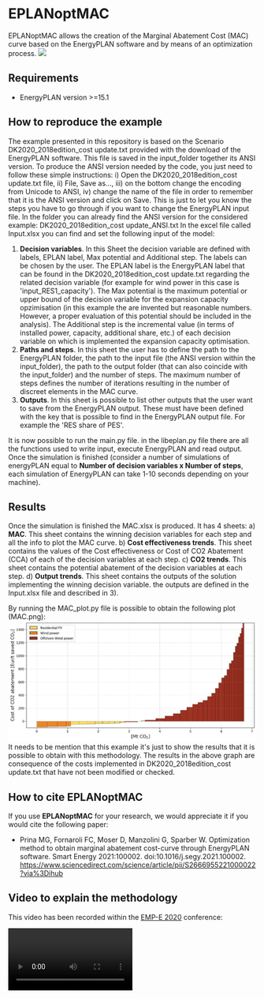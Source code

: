 # EPLANoptMAC #
EPLANoptMAC allows the creation of the Marginal Abatement Cost (MAC) curve based on the EnergyPLAN software and by means of an optimization process. 
![](MAC.gif)

## Requirements ##
- EnergyPLAN version >=15.1

## How to reproduce the example ##
The example presented in this repository is based on the Scenario DK2020_2018edition_cost update.txt provided with the download of the EnergyPLAN software. This file is saved in the input_folder together its ANSI version. To produce the ANSI version needed by the code, you just need to follow these simple instructions: i) Open the DK2020_2018edition_cost update.txt file, ii) File, Save as..., iii) on the bottom change the encoding from Unicode to ANSI, iv) change the name of the file in order to remember that it is the ANSI version and click on Save. This is just to let you know the steps you have to go through if you want to change the EnergyPLAN input file. In the folder you can already find the ANSI version for the considered example: DK2020_2018edition_cost update_ANSI.txt
In the excel file called Input.xlsx you can find and set the following input of the model:
1) **Decision variables**. In this Sheet the decision variable are defined with labels, EPLAN label, Max potential and Additional step. The labels can be chosen by the user. The EPLAN label is the EnergyPLAN label that can be found in the DK2020_2018edition_cost update.txt regarding the related decision variable (for example for wind power in this case is 'input_RES1_capacity'). The Max potential is the maximum potential or upper bound of the decision variable for the expansion capacity opzimisation (in this example the are invented but reasonable numbers. However, a proper evaluation of this potential should be included in the analysis). The Additional step is the incremental value (in terms of installed power, capacity, additional share, etc.) of each decision variable on which is implemented the expansion capacity optimisation. 
2) **Paths and steps**. In this sheet the user has to define the path to the EnergyPLAN folder, the path to the input file (the ANSI version within the input_folder), the path to the output folder (that can also coincide with the input_folder) and the number of steps. The maximum number of steps defines the number of iterations resulting in the number of discreet elements in the MAC curve.
3) **Outputs**. In this sheet is possible to list other outputs that the user want to save from the EnergyPLAN output. These must have been defined with the key that is possible to find in the EnergyPLAN output file. For example the 'RES share of PES'. 

It is now possible to run the main.py file. in the libeplan.py file there are all the functions used to write input, execute EnergyPLAN and read output.
Once the simulation is finished (consider a number of simulations of energyPLAN equal to **Number of decision variables x Number of steps**, each simulation of EnergyPLAN can take 1-10 seconds depending on your machine). 

## Results ##
Once the simulation is finished the MAC.xlsx is produced. It has 4 sheets:
a) **MAC**. This sheet contains the winning decision variables for each step and all the info to plot the MAC curve.
b) **Cost effectiveness trends**. This sheet contains the values of the Cost effectiveness or Cost of CO2 Abatement (CCA) of each of the decision variables at each step. 
c) **CO2 trends**. This sheet contains the potential abatement of the decision variables at each step.
d) **Output trends**. This sheet contains the outputs of the solution implementing the winning decision variable. the outputs are defined in the Input.xlsx file and described in 3).

By running the MAC_plot.py file is possible to obtain the following plot (MAC.png):
![](MAC.png)
It needs to be mention that this example it's just to show the results that it is possible to obtain with this methodology. The results in the above graph are consequence of the costs implemented in DK2020_2018edition_cost update.txt that have not been modified or checked. 

## How to cite EPLANoptMAC ##
If you use **EPLANoptMAC** for your research, we would appreciate it if you would cite the following paper:
* Prina MG, Fornaroli FC, Moser D, Manzolini G, Sparber W. Optimization method to obtain marginal abatement cost-curve through EnergyPLAN software. Smart Energy 2021:100002. doi:10.1016/j.segy.2021.100002. https://www.sciencedirect.com/science/article/pii/S2666955221000022?via%3Dihub

## Video to explain the methodology ##
This video has been recorded within the [EMP-E 2020](http://www.energymodellingplatform.eu/) conference:

<video src="https://www.youtube.com/watch?v=0jXJhxtK_FY&t=3s" width=50% height=50%>
[![Methodology](Video.JPG)](https://www.youtube.com/watch?v=0jXJhxtK_FY&t=3s)

[![Methodology](Video.JPG)](https://www.youtube.com/watch?v=0jXJhxtK_FY&t=3s)

